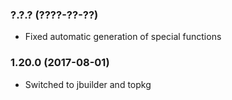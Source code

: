 ### ?.?.? (????-??-??)

  * Fixed automatic generation of special functions


### 1.20.0 (2017-08-01)

  * Switched to jbuilder and topkg
